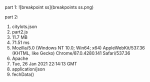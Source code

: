 
part 1: 
![breakpoint ss](breakpoints ss.png)












part 2: 
  1. citylots.json
  2. part2.js
  3. 11.7 MB
  4. 71.51 ms
  5. Mozilla/5.0 (Windows NT 10.0; Win64; x64) AppleWebKit/537.36 (KHTML, like Gecko) Chrome/87.0.4280.141 Safari/537.36
  6. Apache
  7. Tue, 26 Jan 2021 22:14:13 GMT
  8. application/json
  9. fechData()
